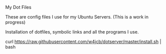 My Dot Files

These are config files I use for my Ubuntu Servers. (This is a work in progress)

Installation of dotfiles, symbolic links and all the programs I use.

curl https://raw.githubusercontent.com/w4jcb/dotserver/master/install.sh | bash
